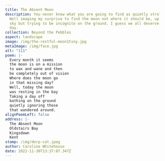 ```yaml
---
title: The Absent Moon
description: You never know what you are going to find as quietly stroll along.
  Well imaging my surprise to find the moon not where it should be, up in the
  sky but trying to be incognito on the ground. I guess we all deserve a rest
  day.
collection: Beyond the Pebbles
aspect: landscape
image: /img/the-restful-moon1tiny.jpg
metaImage: /img/face.jpg
alt: "111"
poem: |-
  Every month it seems 
  the moon is on a mission 
  to wax and wane and then 
  be completely out of vision
  Where does the moon go 
  in that missing day?
  Well, today the moon 
  was resting in the bay
  Taking a day off 
  bathing on the ground
  quietly ignoring those
  that wandered around.
alignPoemLeft: false
address: |-
  The Absent Moon
  Oldstairs Bay
  Kingsdown
  Kent
stamp: /img/derp-cat.jpeg
author: Caroline Whitehouse
date: 2022-11-30T13:37:07.347Z
---
```

